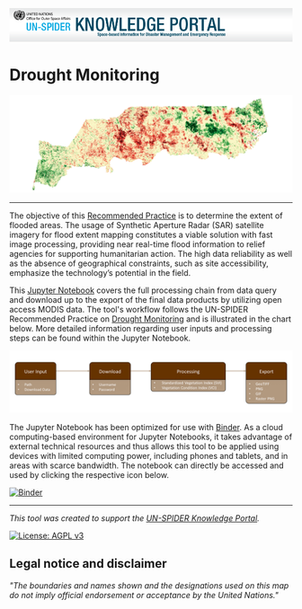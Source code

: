 <p><center> <img src="resources/header.png" width="1000"/> </p></center>

# Drought Monitoring

<p><center> <img src="resources/example.png" width="1000"/> </p></center>

***

The objective of this [Recommended Practice](https://un-spider.org/advisory-support/recommended-practices) is to determine the extent of flooded areas. The usage of Synthetic Aperture Radar (SAR) satellite imagery for flood extent mapping constitutes a viable solution with fast image processing, providing near real-time flood information to relief agencies for supporting humanitarian action. The high data reliability as well as the absence of geographical constraints, such as site accessibility, emphasize the technology’s potential in the field.

This [Jupyter Notebook](https://github.com/vhertel/drought-monitoring/blob/master/drought-monitoring.ipynb) covers the full processing chain from data query and download up to the export of the final data products by utilizing open access MODIS data. The tool's workflow follows the UN-SPIDER Recommended Practice on [Drought Monitoring](https://un-spider.org/advisory-support/recommended-practices/recommended-practice-agricultural-drought-monitoring-svi) and is illustrated in the chart below. More detailed information regarding user inputs and processing steps can be found within the Jupyter Notebook.

<p><center> <img src="resources/charts/chart_readme.png" width="1000"/> </p></center>

The Jupyter Notebook has been optimized for use with [Binder](https://mybinder.org/). As a cloud computing-based environment for Jupyter Notebooks, it takes advantage of external technical resources and thus allows this tool to be applied using devices with limited computing power, including phones and tablets, and in areas with scarce bandwidth. The notebook can directly be accessed and used by clicking the respective icon below.

[![Binder](https://mybinder.org/badge_logo.svg)](https://mybinder.org/v2/gh/vhertel/drought-monitoring/HEAD)

***

*This tool was created to support the [UN-SPIDER Knowledge Portal](http://www.un-spider.org/).*  <br />

[![License: AGPL v3](https://img.shields.io/badge/License-AGPL%20v3-blue.svg)](https://www.gnu.org/licenses/agpl-3.0)

## Legal notice and disclaimer

<i>"The boundaries and names shown and the designations used on this map do not imply official endorsement or acceptance by the United Nations."</i>

